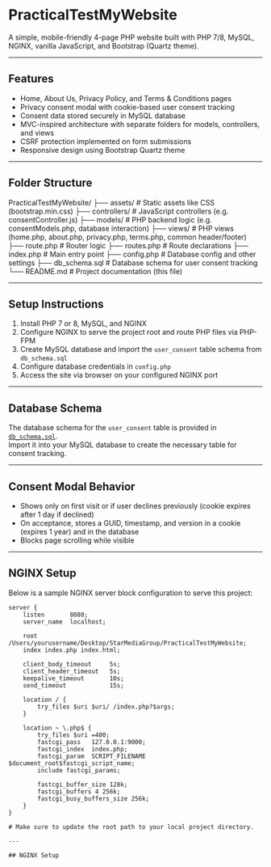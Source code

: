 # PracticalTestMyWebsite

A simple, mobile-friendly 4-page PHP website built with PHP 7/8, MySQL, NGINX, vanilla JavaScript, and Bootstrap (Quartz theme).

---

## Features

- Home, About Us, Privacy Policy, and Terms & Conditions pages  
- Privacy consent modal with cookie-based user consent tracking  
- Consent data stored securely in MySQL database  
- MVC-inspired architecture with separate folders for models, controllers, and views  
- CSRF protection implemented on form submissions  
- Responsive design using Bootstrap Quartz theme  

---

## Folder Structure

PracticalTestMyWebsite/
├── assets/ # Static assets like CSS (bootstrap.min.css)
├── controllers/ # JavaScript controllers (e.g. consentController.js)
├── models/ # PHP backend logic (e.g. consentModels.php, database interaction)
├── views/ # PHP views (home.php, about.php, privacy.php, terms.php, common header/footer)
├── route.php # Router logic
├── routes.php # Route declarations
├── index.php # Main entry point
├── config.php # Database config and other settings
├── db_schema.sql # Database schema for user consent tracking
└── README.md # Project documentation (this file)


---

## Setup Instructions

1. Install PHP 7 or 8, MySQL, and NGINX  
2. Configure NGINX to serve the project root and route PHP files via PHP-FPM  
3. Create MySQL database and import the `user_consent` table schema from `db_schema.sql`  
4. Configure database credentials in `config.php`  
5. Access the site via browser on your configured NGINX port  

---

## Database Schema

The database schema for the `user_consent` table is provided in [`db_schema.sql`](./db_schema.sql).  
Import it into your MySQL database to create the necessary table for consent tracking.

---

## Consent Modal Behavior

- Shows only on first visit or if user declines previously (cookie expires after 1 day if declined)  
- On acceptance, stores a GUID, timestamp, and version in a cookie (expires 1 year) and in the database  
- Blocks page scrolling while visible  

---

## NGINX Setup

Below is a sample NGINX server block configuration to serve this project:

```nginx
server {
    listen       8080;
    server_name  localhost;

    root /Users/yourusername/Desktop/StarMediaGroup/PracticalTestMyWebsite;
    index index.php index.html;

    client_body_timeout     5s;
    client_header_timeout   5s;
    keepalive_timeout       10s;
    send_timeout            15s;

    location / {
        try_files $uri $uri/ /index.php?$args;
    }

    location ~ \.php$ {
        try_files $uri =400;
        fastcgi_pass   127.0.0.1:9000;
        fastcgi_index  index.php;
        fastcgi_param  SCRIPT_FILENAME  $document_root$fastcgi_script_name;
        include fastcgi_params;

        fastcgi_buffer_size 128k;
        fastcgi_buffers 4 256k;
        fastcgi_busy_buffers_size 256k;
    }
}

# Make sure to update the root path to your local project directory.

---

## NGINX Setup
